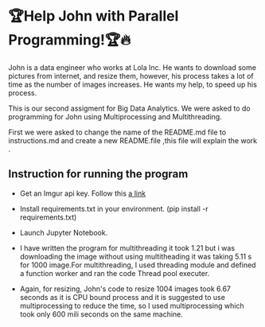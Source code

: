 # :trophy:Help John with Parallel Programming!:trophy::fire:

John is a data engineer who works at Lola Inc. He wants to download some pictures from internet, and resize them, however, his process takes a lot of time as the number of images increases. He wants my help, to speed up his process.

This is our second assigment for Big Data Analytics. We were asked to do programming for John using Multiprocessing and Multithreading.

First we were asked to change the name of the README.md file to instructions.md and create a new README.file ,this file will explain the work .

## Instruction for running the program

- Get an Imgur api key. Follow this [a link](https://apidocs.imgur.com/?version=latest#intro)

- Install requirements.txt in your environment. (pip install -r requirements.txt)

- Launch Jupyter Notebook.

- I have written the program for multithreading it took 1.21 but i was downloading the image without using multitheading it was taking 5.11 s for 1000 image.For multithreading, I used threading module and defined a function worker and ran the code Thread pool executer.

- Again, for resizing, John's code to resize 1004 images took 6.67  seconds as it is CPU bound process and it is suggested to use multiprocessing to reduce the time, so I used multiprocessing which took only 600 mili seconds on the same machine.
